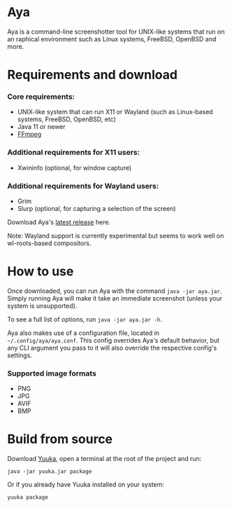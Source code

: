 # Aya
Aya is a command-line screenshotter tool for UNIX-like systems that run on an raphical environment such as Linux systems, FreeBSD, OpenBSD and more.

# Requirements and download

### Core requirements:

- UNIX-like system that can run X11 or Wayland (such as Linux-based systems, FreeBSD, OpenBSD, etc)
- Java 11 or newer
- [FFmpeg](https://ffmpeg.org/)

### Additional requirements for X11 users:
- Xwininfo (optional, for window capture)

### Additional requirements for Wayland users:
- Grim
- Slurp (optional, for capturing a selection of the screen)

Download Aya's [latest release](https://github.com/spacebanana420/aya/releases) here.

Note: Wayland support is currently experimental but seems to work well on wl-roots-based compositors.

# How to use

Once downloaded, you can run Aya with the command `java -jar aya.jar`. Simply running Aya will make it take an immediate screenshot (unless your system is unsupported).

To see a full list of options, run `java -jar aya.jar -h`.

Aya also makes use of a configuration file, located in `~/.config/aya/aya.conf`. This config overrides Aya's default behavior, but any CLI argument you pass to it will also override the respective config's settings.

### Supported image formats
* PNG
* JPG
* AVIF
* BMP

# Build from source

Download [Yuuka](https://github.com/spacebanana420/yuuka), open a terminal at the root of the project and run:
```
java -jar yuuka.jar package
```

Or if you already have Yuuka installed on your system:
```
yuuka package
```
